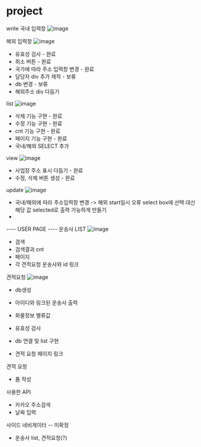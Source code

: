 # project

write
국내 입력창
![image](https://github.com/jjh1037/project/assets/130326342/5fd04dbd-9d8f-42b2-8777-8be827823af1)



해외 입력창
![image](https://github.com/jjh1037/project/assets/130326342/9ac907be-2065-473c-8063-88bac37703c2)


- 유효성 검사 - 완료
- 취소 버튼 - 완료
- 국가에 따라 주소 입력창 변경 - 완료
- 담당자 div 추가 제작 - 보류
- db 변경 - 보류
- 해외주소 div 다듬기

list
![image](https://github.com/jjh1037/project/assets/130326342/fb5984ee-0921-449c-b2df-f65c556ac85f)

- 삭제 기능 구현 - 완료
- 수정 기능 구현 - 완료
- cnt 기능 구현 - 완료
- 페이지 기능 구현 - 완료
- 국내/해외 SELECT 추가

view
![image](https://github.com/jjh1037/project/assets/130326342/0b6377f2-5d0f-44c1-ba21-f252b3acb52d)

- 사업장 주소 표시 다듬기 - 완료
- 수정, 삭제 버튼 생성 - 완료

update
![image](https://github.com/jjh1037/project/assets/130326342/2099d1c5-ac2a-4178-8a46-543474797e12)

- 국내/해외에 따라 주소입력창 변경 -> 해외 start일시 오류
   select box에 선택 대신 해당 값 selected로 출력 가능하게 만들기
- 



---- USER PAGE ----
운송사 LIST 
![image](https://github.com/jjh1037/project/assets/130326342/71b92e6d-4c1f-480b-a162-a6d564eca7e9)
- 검색
- 검색결과 cnt
- 페이지
- 각 견적요청 운송사와 id 링크

견적요청
![image](https://github.com/jjh1037/project/assets/130326342/4e128bc6-ccaf-4b3f-9cbb-5a48c5c3360a)
- db생성
- 아이디와 링크된 운송사 출력
- 화물정보 벨류값
- 유효성 검사



- db 연결 및 list 구현
- 견적 요청 페이지 링크
  
견적 요청
 - 폼 작성

사용한 API
- 카카오 주소검색
- 날짜 입력
   
사이드 네비게이터 -- 미확정
- 운송사 list, 견적요청(?)

